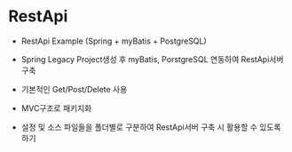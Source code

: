 # RestApi

- RestApi Example (Spring + myBatis + PostgreSQL)

- Spring Legacy Project생성 후 myBatis, PorstgreSQL 연동하여 RestApi서버 구축

- 기본적인 Get/Post/Delete 사용

- MVC구조로 패키지화

- 설정 및 소스 파일들을 폴더별로 구분하여 RestApi서버 구축 시 활용할 수 있도록 하기 

